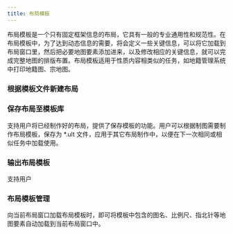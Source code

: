 ```yaml
---
title: 布局模板
---
```

  
布局模板是一个只有固定框架信息的布局，它具有一般的专业通用性和规范性。在布局模板中，为了达到动态信息的需要，将会定义一些关键信息，可以将它加载到布局窗口里，然后把必要地图要素添加进来，以及修改相应的关键信息，就可以完成完整地图的排版布置。布局模板适用于性质内容相类似的任务，如地籍管理系统中打印地籍图、宗地图。 

### 根据模板文件新建布局

### 保存布局至模板库  

支持用户将已经制作好的布局，提供了保存模板的功能。用户可以根据制图需要制作布局模板，保存为 *.ult 文件，应用于其它布局制作中，以便在下一次相同或相似任务中加载使用。  
   
### 输出布局模板    
  
支持用户
  
### 布局模板管理  
  
向当前布局窗口加载布局模板时，即可将模板中包含的图名、比例尺、指北针等地图要素自动加载到当前布局窗口中。


  
